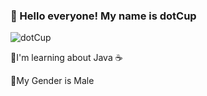 ### 🙌 Hello everyone! My name is dotCup

![dotCup](https://user-images.githubusercontent.com/117518165/200152959-4ffb2cdf-210a-4dd5-bab1-3712183883cf.png)

📖I'm learning about Java ☕

🧒My Gender is Male
